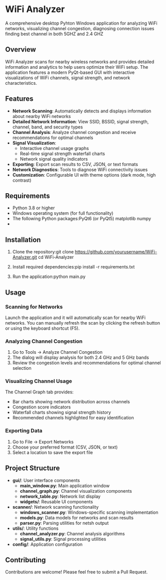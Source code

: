 # WiFi Analyzer

A comprehensive desktop Pyhton Windows application for analyzing WiFi networks, visualizing channel congestion, diagnosing connection issues finding best channel in both 5GHZ and 2.4 GHZ

## Overview

WiFi Analyzer scans for nearby wireless networks and provides detailed information and analytics to help users optimize their WiFi setup. The application features a modern PyQt-based GUI with interactive visualizations of WiFi channels, signal strength, and network characteristics.

## Features

- **Network Scanning**: Automatically detects and displays information about nearby WiFi networks
- **Detailed Network Information**: View SSID, BSSID, signal strength, channel, band, and security types
- **Channel Analysis**: Analyze channel congestion and receive recommendations for optimal channels
- **Signal Visualization**:
  - Interactive channel usage graphs
  - Real-time signal strength waterfall charts
  - Network signal quality indicators
- **Exporting**: Export scan results to CSV, JSON, or text formats
- **Network Diagnostics**: Tools to diagnose WiFi connectivity issues
- **Customization**: Configurable UI with theme options (dark mode, high contrast)

## Requirements

- Python 3.8 or higher
- Windows operating system (for full functionality)
- The following Python packages:PyQt6 (or PyQt5) matplotlib numpy
- 
## Installation

1. Clone the repository:git clone https://github.com/yourusername/WiFi-Analyzer.git cd WiFi-Analyzer
   
2. Install required dependencies:pip install -r requirements.txt
   
3. Run the application:python main.py
   
## Usage

### Scanning for Networks

Launch the application and it will automatically scan for nearby WiFi networks. You can manually refresh the scan by clicking the refresh button or using the keyboard shortcut (F5).

### Analyzing Channel Congestion

1. Go to Tools → Analyze Channel Congestion
2. The dialog will display analysis for both 2.4 GHz and 5 GHz bands
3. Review the congestion levels and recommendations for optimal channel selection

### Visualizing Channel Usage

The Channel Graph tab provides:
- Bar charts showing network distribution across channels
- Congestion score indicators
- Waterfall charts showing signal strength history
- Recommended channels highlighted for easy identification

### Exporting Data

1. Go to File → Export Networks
2. Choose your preferred format (CSV, JSON, or text)
3. Select a location to save the export file

## Project Structure

- **gui/**: User interface components
  - **main_window.py**: Main application window
  - **channel_graph.py**: Channel visualization components
  - **network_table.py**: Network list display
  - **widgets/**: Reusable UI components
- **scanner/**: Network scanning functionality
  - **windows_scanner.py**: Windows-specific scanning implementation
  - **models.py**: Data models for networks and scan results
  - **parser.py**: Parsing utilities for netsh output
- **utils/**: Utility functions
  - **channel_analyzer.py**: Channel analysis algorithms
  - **signal_utils.py**: Signal processing utilities
- **config/**: Application configuration



## Contributing

Contributions are welcome! Please feel free to submit a Pull Request.
